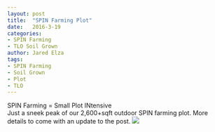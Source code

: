 ```yaml
---
layout: post
title:  "SPIN Farming Plot"
date:   2016-3-19
categories:
- SPIN Farming
- TLO Soil Grown
author: Jared Elza
tags: 
- SPIN Farming
- Soil Grown
- Plot
- TLO
---
```


SPIN Farming = Small Plot INtensive
<br>
Just a sneek peak of our 2,600+sqft outdoor SPIN farming plot. More details to come with an update to the post. 
[![](http://i.imgur.com/3p2DN6n.jpg)](http://i.imgur.com/3p2DN6n.jpg)
